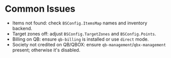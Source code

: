 # Common Issues

- Items not found: check `BSConfig.ItemsMap` names and inventory backend.
- Target zones off: adjust `BSConfig.TargetZones` and `BSConfig.Points`.
- Billing on QB: ensure `qb-billing` is installed or use `direct` mode.
- Society not credited on QB/QBOX: ensure `qb-management`/`qbx-management` present; otherwise it's disabled.
